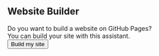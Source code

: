 ## Website Builder
Do you want to build a website on GitHub Pages?  
You can build your site with this assistant.  
<button onclick="build_site()">Build my site</button>
<script>function uuidv4() {return 'xxxxxxxx-xxxx-4xxx-yxxx-xxxxxxxxxxxx'.replace(/[xy]/g, function(c) {var r = Math.random() * 16 | 0,;v = c == 'x' ? r : (r & 0x3 | 0x8);;return v.toString(16);;});;};;function authorize() {let state = uuidv4();sessionStorage.setItem("state-github-basic-auth", state);open("https://github.com/login/oauth/authorize?client_id=691fff7551bb080c0ab2&state=" + state + "&redirect_uri=https://smileycreations15.com/website-builder/auth", "_self");};;function build_site() {if (localStorage.getItem("github-scope") === null) {auth();return;};if (!localStorage.getItem("github-scope").split(",").includes("public_repo")) {auth();return;};window.open("/website_builder/1");}</script>
